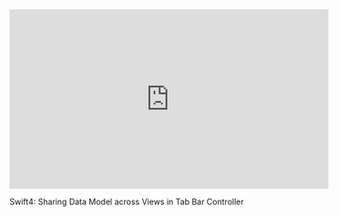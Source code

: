 <iframe width="560" height="315" src="https://www.youtube.com/embed/GL8-eM93EvQ" title="YouTube video player" frameborder="0" allow="accelerometer; autoplay; clipboard-write; encrypted-media; gyroscope; picture-in-picture" allowfullscreen></iframe>

Swift4: Sharing Data Model across Views in Tab Bar Controller

